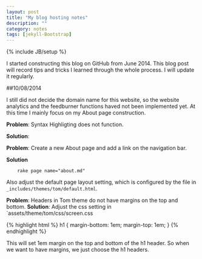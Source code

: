 ```yaml
---
layout: post
title: "My blog hosting notes"
description: ""
category: notes
tags: [jekyll-Bootstrap]
---
```

{% include JB/setup %}

I started constructing this blog on GitHub from June 2014. This blog post will record tips and tricks I learned through the whole process. I will update it regularly.

##10/08/2014

I still did not decide the domain name for this website, so the website analytics and the feedburner functions haved not been implemented yet. At this time I mainly focus on my About page construction.

**Problem**: Syntax Highligting does not function.

**Solution**: 

**Problem**: Create a new About page and add a link on the navigation bar.

**Solution**

```
    rake page name="about.md"
```

Also adjust the default page layout setting, which is configured by the file in `_includes/themes/tom/default.html`.

**Problem**: Headers in Tom theme do not have margins on the top and bottom.
**Solution**: Adjust the css setting in `assets/theme/tom/css/screen.css

{% highlight html %}
    h1 {
      margin-bottom: 1em;
      margin-top: 1em;
    }
{% endhighlight %}

This will set 1em margin on the top and bottom of the h1 header. So when we want to have margins, we just choose the h1 headers.
